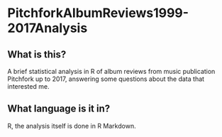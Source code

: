 # PitchforkAlbumReviews1999-2017Analysis

## What is this?
A brief statistical analysis in R of album reviews from music publication Pitchfork up to 2017, answering some questions about the data that interested me.

## What language is it in?  
R, the analysis itself is done in R Markdown.
